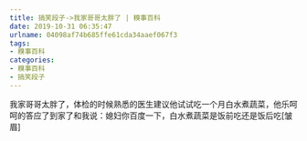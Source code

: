 ```yaml
---
title: 搞笑段子->我家哥哥太胖了 | 糗事百科
date: 2019-10-31 06:35:47
urlname: 04098af74b685ffe61cda34aaef067f3
tags: 
- 糗事百科
categories:
- 糗事百科
- 搞笑段子
---
```

我家哥哥太胖了，体检的时候熟悉的医生建议他试试吃一个月白水煮蔬菜，他乐呵呵的答应了到家了和我说：媳妇你百度一下，白水煮蔬菜是饭前吃还是饭后吃[皱眉]


